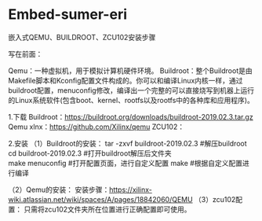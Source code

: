 # Embed-sumer-eri
嵌入式QEMU、BUILDROOT、ZCU102安装步骤

写在前面：

 Qemu：一种虚拟机，用于模拟计算机硬件环境。
 Buildroot：整个Buildroot是由Makefile脚本和Kconfig配置文件构成的。你可以和编译Linux内核一样，通过buildroot配置，menuconfig修改，编译出一个完整的可以直接烧写到机器上运行的Linux系统软件(包含boot、kernel、rootfs以及rootfs中的各种库和应用程序)。


1.下载
Buildroot：https://buildroot.org/downloads/buildroot-2019.02.3.tar.gz
Qemu xlnx：https://github.com/Xilinx/qemu
ZCU102：

2.安装
（1）Buildroot的安装：
 tar -zxvf buildroot-2019.02.3  #解压buildroot
 cd buildroot-2019.02.3         #打开buildroot解压后文件夹    
 make menuconfig                #打开配置页面，进行自定义配置
 make                           #根据自定义配置进行编译
 
 （2）Qemu的安装：
 安装步骤：https://xilinx-wiki.atlassian.net/wiki/spaces/A/pages/18842060/QEMU
 （3）zcu102配置：
 只需将zcu102文件夹所在位置进行正确配置即可使用。
 
 
 
 


